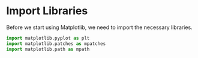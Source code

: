 # Import Libraries

Before we start using Matplotlib, we need to import the necessary libraries.

```python
import matplotlib.pyplot as plt
import matplotlib.patches as mpatches
import matplotlib.path as mpath
```
